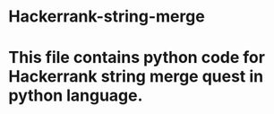 # Hackerrank-string-merge
# This file contains python code for Hackerrank string merge quest in python language.
